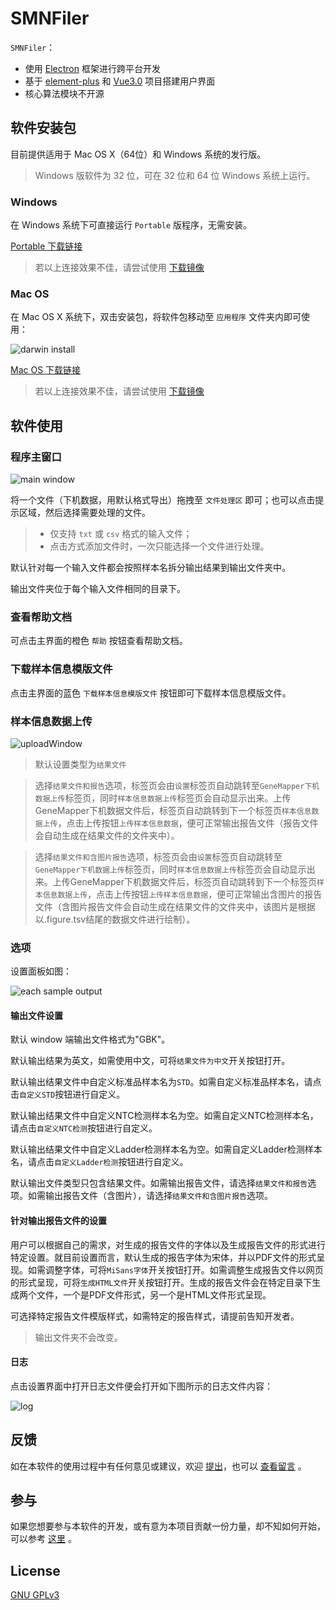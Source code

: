 # SMNFiler

`SMNFiler`：

- 使用 [Electron](https://electronjs.org) 框架进行跨平台开发
- 基于 [element-plus](https://github.com/element-plus/element-plus) 和 [Vue3.0](https://github.com/vuejs/core) 项目搭建用户界面
- 核心算法模块不开源

## 软件安装包

目前提供适用于 Mac OS X（64位）和 Windows 系统的发行版。

> Windows 版软件为 32 位，可在 32 位和 64 位 Windows 系统上运行。

### Windows

在 Windows 系统下可直接运行 `Portable` 版程序，无需安装。

[Portable 下载链接](https://github.com/NTLx/SMNFiler/releases/download/v0.6.0/SMNFiler.v0.6.0.Win_Portable.exe)

> 若以上连接效果不佳，请尝试使用 [下载镜像](http://cloud.cubicise.com:10081/s/8GRKCowfwqoLji8)

### Mac OS

在 Mac OS X 系统下，双击安装包，将软件包移动至 `应用程序` 文件夹内即可使用：

![darwin install](https://cdn.jsdelivr.net/gh/Letmeouted/PicGO/Pic/picture.png)

[Mac OS 下载链接](https://github.com/NTLx/SMNFiler/releases/download/v0.2.1/SMNFiler.v0.2.1.MacOS.dmg)

> 若以上连接效果不佳，请尝试使用 [下载镜像](http://cloud.cubicise.com:10081/s/bxbwwpG6NwkaN76)

## 软件使用

### 程序主窗口

![main window](https://cdn.jsdelivr.net/gh/Letmeouted/PCPicture/Snipaste_2023-08-15_08-37-34.png)

将一个文件（下机数据，用默认格式导出）拖拽至 `文件处理区` 即可；也可以点击提示区域，然后选择需要处理的文件。

> - 仅支持 `txt` 或 `csv` 格式的输入文件；
> - 点击方式添加文件时，一次只能选择一个文件进行处理。

默认针对每一个输入文件都会按照样本名拆分输出结果到输出文件夹中。

输出文件夹位于每个输入文件相同的目录下。

### 查看帮助文档

可点击主界面的橙色 `帮助` 按钮查看帮助文档。

### 下载样本信息模版文件

点击主界面的蓝色 `下载样本信息模版文件` 按钮即可下载样本信息模版文件。

### 样本信息数据上传

![uploadWindow](https://cdn.jsdelivr.net/gh/Letmeouted/PCPicture/Snipaste_2023-08-15_10-18-32.png)

> 默认设置类型为`结果文件`

> 选择`结果文件和报告`选项，标签页会由`设置`标签页自动跳转至`GeneMapper下机数据上传`标签页，同时`样本信息数据上传`标签页会自动显示出来。上传GeneMapper下机数据文件后，标签页自动跳转到下一个标签页`样本信息数据上传`，点击上传按钮`上传样本信息数据`，便可正常输出报告文件（报告文件会自动生成在结果文件的文件夹中）。

> 选择`结果文件和含图片报告`选项，标签页会由`设置`标签页自动跳转至`GeneMapper下机数据上传`标签页，同时`样本信息数据上传`标签页会自动显示出来。上传GeneMapper下机数据文件后，标签页自动跳转到下一个标签页`样本信息数据上传`，点击上传按钮`上传样本信息数据`，便可正常输出含图片的报告文件（含图片报告文件会自动生成在结果文件的文件夹中，该图片是根据以.figure.tsv结尾的数据文件进行绘制）。

### 选项

设置面板如图：

![each sample output](https://cdn.jsdelivr.net/gh/Letmeouted/PCPicture/Snipaste_2023-08-30_08-49-02.png)

#### 输出文件设置

默认 window 端输出文件格式为"GBK"。

默认输出结果为英文，如需使用中文，可将`结果文件为中文`开关按钮打开。

默认输出结果文件中自定义标准品样本名为`STD`。如需自定义标准品样本名，请点击`自定义STD`按钮进行自定义。

默认输出结果文件中自定义NTC检测样本名为空。如需自定义NTC检测样本名，请点击`自定义NTC检测`按钮进行自定义。

默认输出结果文件中自定义Ladder检测样本名为空。如需自定义Ladder检测样本名，请点击`自定义Ladder检测`按钮进行自定义。

默认输出文件类型只包含结果文件。如需输出报告文件，请选择`结果文件和报告`选项。如需输出报告文件（含图片），请选择`结果文件和含图片报告`选项。

#### 针对输出报告文件的设置

用户可以根据自己的需求，对生成的报告文件的字体以及生成报告文件的形式进行特定设置。就目前设置而言，默认生成的报告字体为宋体，并以PDF文件的形式呈现。如需调整字体，可将`MiSans字体`开关按钮打开。如需调整生成报告文件以网页的形式呈现，可将`生成HTML文件`开关按钮打开。生成的报告文件会在特定目录下生成两个文件，一个是PDF文件形式，另一个是HTML文件形式呈现。

可选择特定报告文件模版样式，如需特定的报告样式，请提前告知开发者。

> 输出文件夹不会改变。

#### 日志

点击设置界面中打开日志文件便会打开如下图所示的日志文件内容：

![log](https://cdn.jsdelivr.net/gh/Letmeouted/PCPicture/Snipaste_2023-08-15_10-23-20.png)

## 反馈

如在本软件的使用过程中有任何意见或建议，欢迎 [提出](https://github.com/NTLx/SMNFiler/issues/new/choose)，也可以 [查看留言](https://github.com/NTLx/SMNFiler/issues) 。

## 参与

如果您想要参与本软件的开发，或有意为本项目贡献一份力量，却不知如何开始，可以参考 [这里](https://opensource.guide/zh-cn/) 。

## License

[GNU GPLv3](LICENSE)
